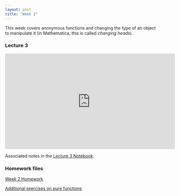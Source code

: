 ```yaml
---
layout: post
title: "Week 2"
---
```


This week covers anonymous functions and changing the type of an object to manipulate it (in Mathematica, this is called _changing heads_).

### Lecture 3

<iframe width="560" height="315" src="https://www.youtube.com/embed/GQMbHaACQSI" title="YouTube video player" frameborder="0" allow="accelerometer; autoplay; clipboard-write; encrypted-media; gyroscope; picture-in-picture" allowfullscreen></iframe>

Associated notes in the [Lecture 3 Notebook](/math350/assets/350_lecture_3.nb).

### Homework files

[Week 2 Homework](/math350/assets/Homework2.pdf)

[Additional exercises on pure functions](/math350/assets/pure_functions.nb)

